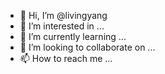 - 👋 Hi, I’m @livingyang
- 👀 I’m interested in ...
- 🌱 I’m currently learning ...
- 💞️ I’m looking to collaborate on ...
- 📫 How to reach me ...

<!---
livingyang/livingyang is a ✨ special ✨ repository because its `README.md` (this file) appears on your GitHub profile.
You can click the Preview link to take a look at your changes.
--->

